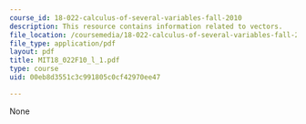 ```yaml
---
course_id: 18-022-calculus-of-several-variables-fall-2010
description: This resource contains information related to vectors.
file_location: /coursemedia/18-022-calculus-of-several-variables-fall-2010/00eb8d3551c3c991805c0cf42970ee47_MIT18_022F10_l_1.pdf
file_type: application/pdf
layout: pdf
title: MIT18_022F10_l_1.pdf
type: course
uid: 00eb8d3551c3c991805c0cf42970ee47

---
```

None